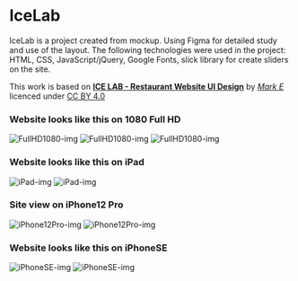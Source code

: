 # IceLab

IceLab is a project created from mockup. Using Figma for detailed study and use of the layout. The following technologies were used in the project: HTML, CSS, JavaScript/jQuery, Google Fonts, slick library for create sliders on the site.

This work is based on **[ICE LAB - Restaurant Website UI Design](https://www.figma.com/community/file/1137210274384846133)**
by *[Mark E](https://www.figma.com/@awesomarky)* 
licenced under [CC BY 4.0](https://creativecommons.org/licenses/by/4.0/)

### Website looks like this on 1080 Full HD

![FullHD1080-img](/images/demo/FullHD1080_1.jpg)
![FullHD1080-img](/images/demo/FullHD1080_2.jpg)
![FullHD1080-img](/images/demo/FullHD1080_3.jpg)

### Website looks like this on iPad

![iPad-img](/images/demo/iPad_1.jpg)
![iPad-img](/images/demo/iPad_2.jpg)

### Site view on iPhone12 Pro

![iPhone12Pro-img](/images/demo/iPhone12Pro_1.jpg)
![iPhone12Pro-img](/images/demo/iPhone12Pro_2.jpg)

### Website looks like this on iPhoneSE

![iPhoneSE-img](/images/demo/iPhoneSE_1.jpg)
![iPhoneSE-img](/images/demo/iPhoneSE_2.jpg)
